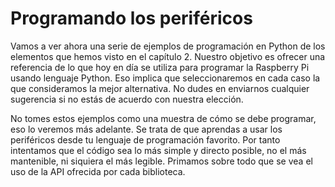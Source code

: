 [//]: # (-*- mode: markdown; coding: utf-8 -*-)

# Programando los periféricos

Vamos a ver ahora una serie de ejemplos de programación en Python de
los elementos que hemos visto en el capítulo 2.  Nuestro objetivo es
ofrecer una referencia de lo que hoy en día se utiliza para programar
la Raspberry Pi usando lenguaje Python.  Eso implica que
seleccionaremos en cada caso la que consideramos la mejor alternativa.
No dudes en enviarnos cualquier sugerencia si no estás de acuerdo con
nuestra elección.

No tomes estos ejemplos como una muestra de cómo se debe programar,
eso lo veremos más adelante.  Se trata de que aprendas a usar los
periféricos desde tu lenguaje de programación favorito.  Por tanto
intentamos que el código sea lo más simple y directo posible, no el
más mantenible, ni siquiera el más legible.  Primamos sobre todo que
se vea el uso de la API ofrecida por cada biblioteca.


